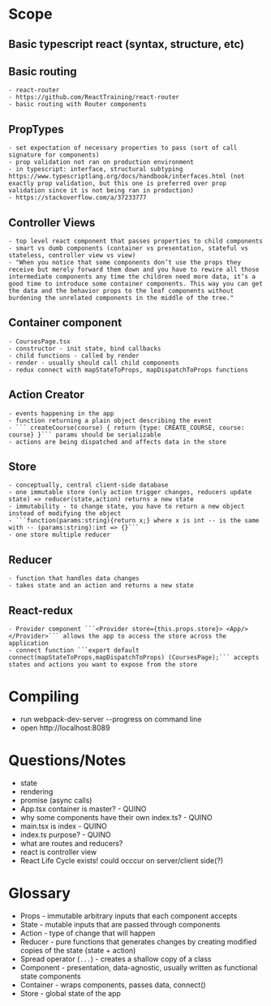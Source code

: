 # Scope
## Basic typescript react (syntax, structure, etc)
## Basic routing
    - react-router
    - https://github.com/ReactTraining/react-router
    - basic routing with Router components
## PropTypes
    - set expectation of necessary properties to pass (sort of call signature for components)
    - prop validation not ran on production environment
    - in typescript: interface, structural subtyping https://www.typescriptlang.org/docs/handbook/interfaces.html (not exactly prop validation, but this one is preferred over prop validation since it is not being ran in production)
    - https://stackoverflow.com/a/37233777
## Controller Views
    - top level react component that passes properties to child components 
    - smart vs dumb components (container vs presentation, stateful vs stateless, controller view vs view)
    - "When you notice that some components don’t use the props they receive but merely forward them down and you have to rewire all those intermediate components any time the children need more data, it’s a good time to introduce some container components. This way you can get the data and the behavior props to the leaf components without burdening the unrelated components in the middle of the tree."
## Container component
    - CoursesPage.tsx
    - constructor - init state, bind callbacks
    - child functions - called by render
    - render - usually should call child components
    - redux connect with mapStateToProps, mapDispatchToProps functions
## Action Creator
    - events happening in the app
    - function returning a plain object describing the event
    - ``` createCourse(course) { return {type: CREATE_COURSE, course: course} }``` params should be serializable
    - actions are being dispatched and affects data in the store
## Store
    - conceptually, central client-side database
    - one immutable store (only action trigger changes, reducers update state) => reducer(state,action) returns a new state
    - immutability - to change state, you have to return a new object instead of modifying the object
    - ```function(params:string){return x;} where x is int -- is the same with -- (params:string):int => {}```
    - one store multiple reducer
## Reducer
    - function that handles data changes
    - takes state and an action and returns a new state
## React-redux
    - Provider component ```<Provider store={this.props.store}> <App/> </Provider>``` allows the app to access the store across the application
    - connect function ```export default connect(mapStateToProps,mapDispatchToProps) (CoursesPage);``` accepts states and actions you want to expose from the store

# Compiling
- run webpack-dev-server --progress on command line
- open http://localhost:8089

# Questions/Notes
- state
- rendering
- promise (async calls)
- App.tsx container is master? - QUINO
- why some components have their own index.ts? - QUINO
- main.tsx is index - QUINO
- index.ts purpose? - QUINO
- what are routes and reducers?
- react is controller view
- React Life Cycle exists! could occcur on server/client side(?)

# Glossary
- Props - immutable arbitrary inputs that each component accepts
- State - mutable inputs that are passed through components
- Action - type of change that will happen
- Reducer - pure functions that generates changes by creating modified copies of the state (state + action)
- Spread operator (```...```) - creates a shallow copy of a class
- Component - presentation, data-agnostic, usually written as functional state components
- Container - wraps components, passes data, connect()
- Store - global state of the app